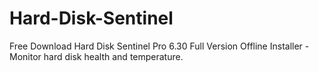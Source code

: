 # Hard-Disk-Sentinel
Free Download Hard Disk Sentinel Pro 6.30 Full Version Offline Installer - Monitor hard disk health and temperature.
